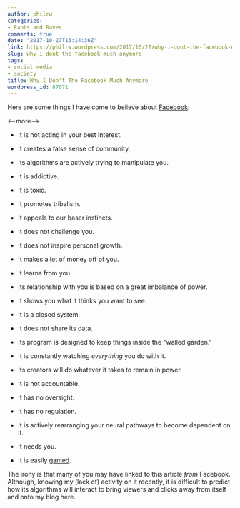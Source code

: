 ```yaml
---
author: philrw
categories:
- Rants and Raves
comments: true
date: "2017-10-27T16:14:36Z"
link: https://philrw.wordpress.com/2017/10/27/why-i-dont-the-facebook-much-anymore/
slug: why-i-dont-the-facebook-much-anymore
tags:
- social media
- society
title: Why I Don't The Facebook Much Anymore
wordpress_id: 87071
---
```


Here are some things I have come to believe about [Facebook](https://www.facebook.com/):

<--more-->


  * It is not acting in your best interest.

  * It creates a false sense of community.

  * Its algorithms are actively trying to manipulate you.

  * It is addictive.

  * It is toxic.

  * It promotes tribalism.

  * It appeals to our baser instincts.

  * It does not challenge you.

  * It does not inspire personal growth.

  * It makes a lot of money off of you.

  * It learns from you.

  * Its relationship with you is based on a great imbalance of power.

  * It shows you what it thinks you want to see.

  * It is a closed system.

  * It does not share its data.

  * Its program is designed to keep things inside the "walled garden."

  * It is constantly watching _everything_ you do with it.

  * Its creators will do whatever it takes to remain in power.

  * It is not accountable.

  * It has no oversight.

  * It has no regulation.

  * It is actively rearranging your neural pathways to become dependent on it.

  * It needs you.

  * It is easily [gamed](https://en.wikipedia.org/wiki/Gaming_the_system).


The irony is that many of you may have linked to this article _from_ Facebook. Although, knowing my (lack of) activity on it recently, it is difficult to predict how its algorithms will interact to bring viewers and clicks away from itself and onto my blog here.
